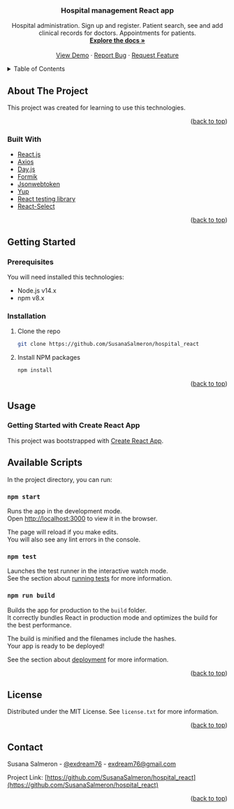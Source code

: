 <h3 align="center">Hospital management React app</h3>
    <p align="center">
    Hospital administration. Sign up and register. Patient search, see and add clinical records for doctors. Appointments for patients.
    <br />
    <a href="https://github.com/SusanaSalmeron/hospital_react"><strong>Explore the docs »</strong></a>
    <br />
    <br />
    <a href="https://github.com/SusanaSalmeron/hospital_react">View Demo</a>
    ·
    <a href="https://github.com/SusanaSalmeron/hospital_react/issues">Report Bug</a>
    ·
    <a href="https://github.com/SusanaSalmeron/hospital_react/issues">Request Feature</a>
  </p>
</div>
<details>
  <summary>Table of Contents</summary>
  <ol>
    <li>
      <a href="#about-the-project">About The Project</a>
      <ul>
        <li><a href="#built-with">Built With</a></li>
      </ul>
    </li>
    <li>
      <a href="#getting-started">Getting Started</a>
      <ul>
        <li><a href="#prerequisites">Prerequisites</a></li>
        <li><a href="#installation">Installation</a></li>
      </ul>
    </li>
    <li><a href="#usage">Usage</a></li>
    <li><a href="#license">License</a></li>
    <li><a href="#contact">Contact</a></li>
    <li><a href="#acknowledgments">Acknowledgments</a></li>
  </ol>
</details>

## About The Project
This project was created for learning to use this technologies.
<p align="right">(<a href="#top">back to top</a>)</p>

### Built With

* [React.js](https://reactjs.org)
* [Axios](https://axios-http.com)
* [Day.js](https://day.js.org)
* [Formik](https://formik.org)
* [Jsonwebtoken](https://github.com/auth0/node-jsonwebtoken#readme)
* [Yup](https://github.com/jquense/yup)
* [React testing library](https://testing-library.com/docs/react-testing-library/intro/)
* [React-Select](https://react-select.com/home)

<p align="right">(<a href="#top">back to top</a>)</p>

<!-- GETTING STARTED -->
## Getting Started
### Prerequisites

You will need installed this technologies:

* Node.js v14.x
* npm v8.x

### Installation

1. Clone the repo
   ```sh
   git clone https://github.com/SusanaSalmeron/hospital_react
   ```
2. Install NPM packages
   ```sh
   npm install
   ```
<p align="right">(<a href="#top">back to top</a>)</p>

## Usage

### Getting Started with Create React App

This project was bootstrapped with [Create React App](https://github.com/facebook/create-react-app).

## Available Scripts

In the project directory, you can run:

### `npm start`

Runs the app in the development mode.\
Open [http://localhost:3000](http://localhost:3000) to view it in the browser.

The page will reload if you make edits.\
You will also see any lint errors in the console.

### `npm test`

Launches the test runner in the interactive watch mode.\
See the section about [running tests](https://facebook.github.io/create-react-app/docs/running-tests) for more information.

### `npm run build`

Builds the app for production to the `build` folder.\
It correctly bundles React in production mode and optimizes the build for the best performance.

The build is minified and the filenames include the hashes.\
Your app is ready to be deployed!

See the section about [deployment](https://facebook.github.io/create-react-app/docs/deployment) for more information.

<p align="right">(<a href="#top">back to top</a>)</p>

## License

Distributed under the MIT License. See `license.txt` for more information.

<p align="right">(<a href="#top">back to top</a>)</p>

## Contact

Susana Salmeron - [@exdream76](https://twitter.com/ExDream76) - exdream76@gmail.com

Project Link: [https://github.com/SusanaSalmeron/hospital_react](https://github.com/SusanaSalmeron/hospital_react)

<p align="right">(<a href="#top">back to top</a>)</p>